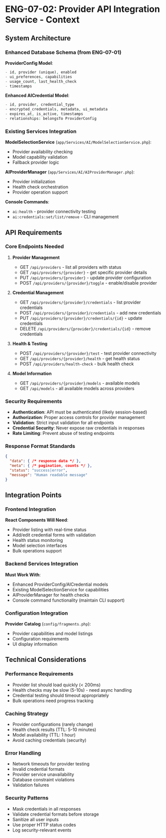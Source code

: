# ENG-07-02: Provider API Integration Service - Context

## System Architecture

### Enhanced Database Schema (from ENG-07-01)
**ProviderConfig Model**:
```php
- id, provider (unique), enabled
- ui_preferences, capabilities  
- usage_count, last_health_check
- timestamps
```

**Enhanced AICredential Model**:
```php
- id, provider, credential_type
- encrypted_credentials, metadata, ui_metadata
- expires_at, is_active, timestamps
- relationships: belongsTo ProviderConfig
```

### Existing Services Integration
**ModelSelectionService** (`app/Services/AI/ModelSelectionService.php`):
- Provider availability checking
- Model capability validation
- Fallback provider logic

**AIProviderManager** (`app/Services/AI/AIProviderManager.php`):
- Provider initialization
- Health check orchestration
- Provider operation support

**Console Commands**:
- `ai:health` - provider connectivity testing
- `ai:credentials:set/list/remove` - CLI management

## API Requirements

### Core Endpoints Needed
1. **Provider Management**
   - GET `/api/providers` - list all providers with status
   - GET `/api/providers/{provider}` - get specific provider details
   - PUT `/api/providers/{provider}` - update provider configuration
   - POST `/api/providers/{provider}/toggle` - enable/disable provider

2. **Credential Management**
   - GET `/api/providers/{provider}/credentials` - list provider credentials
   - POST `/api/providers/{provider}/credentials` - add new credentials
   - PUT `/api/providers/{provider}/credentials/{id}` - update credentials
   - DELETE `/api/providers/{provider}/credentials/{id}` - remove credentials

3. **Health & Testing**
   - POST `/api/providers/{provider}/test` - test provider connectivity
   - GET `/api/providers/{provider}/health` - get health status
   - POST `/api/providers/health-check` - bulk health check

4. **Model Information**
   - GET `/api/providers/{provider}/models` - available models
   - GET `/api/models` - all available models across providers

### Security Requirements
- **Authentication**: API must be authenticated (likely session-based)
- **Authorization**: Proper access controls for provider management
- **Validation**: Strict input validation for all endpoints
- **Credential Security**: Never expose raw credentials in responses
- **Rate Limiting**: Prevent abuse of testing endpoints

### Response Format Standards
```json
{
  "data": { /* response data */ },
  "meta": { /* pagination, counts */ },
  "status": "success|error",
  "message": "Human readable message"
}
```

## Integration Points

### Frontend Integration
**React Components Will Need**:
- Provider listing with real-time status
- Add/edit credential forms with validation
- Health status monitoring
- Model selection interfaces
- Bulk operations support

### Backend Services Integration
**Must Work With**:
- Enhanced ProviderConfig/AICredential models
- Existing ModelSelectionService for capabilities
- AIProviderManager for health checks
- Console command functionality (maintain CLI support)

### Configuration Integration
**Provider Catalog** (`config/fragments.php`):
- Provider capabilities and model listings
- Configuration requirements
- UI display information

## Technical Considerations

### Performance Requirements
- Provider list should load quickly (< 200ms)
- Health checks may be slow (5-10s) - need async handling
- Credential testing should timeout appropriately
- Bulk operations need progress tracking

### Caching Strategy
- Provider configurations (rarely change)
- Health check results (TTL: 5-10 minutes)
- Model availability (TTL: 1 hour)
- Avoid caching credentials (security)

### Error Handling
- Network timeouts for provider testing
- Invalid credential formats
- Provider service unavailability  
- Database constraint violations
- Validation failures

### Security Patterns
- Mask credentials in all responses
- Validate credential formats before storage
- Sanitize all user inputs
- Use proper HTTP status codes
- Log security-relevant events